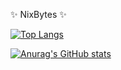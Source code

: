 ✨ NixBytes ✨



[![Top Langs](https://github-readme-stats.vercel.app/api/top-langs/?username=nixbytes&langs_count=8&hide=html,css,makefile,scss,vim+script&layout=compact&theme=radical)](https://github.com/nixbytes)
 

[![Anurag's GitHub stats](https://github-readme-stats.vercel.app/api?username=nixbytes&show_icons=true&exclude_repo=dotworkflow&theme=radical)](https://github.com/nixbytes)
  


<!--
**nixbytes/nixbytes** is a ✨ _special_ ✨ repository because its `README.md` (this file) appears on your GitHub profile.

Here are some ideas to get you started:

- 🔭 I’m currently working on ...
- 🌱 I’m currently learning ...
- 👯 I’m looking to collaborate on ...
- 🤔 I’m looking for help with ...
- 💬 Ask me about ...
- 📫 How to reach me: ...
- 😄 Pronouns: ...
- ⚡ Fun fact: ...
-->
